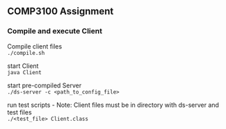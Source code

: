 ## COMP3100 Assignment

### Compile and execute Client

Compile client files  
`./compile.sh`

start Client  
`java Client`

start pre-compiled Server  
`./ds-server -c <path_to_config_file>`

run test scripts - Note: Client files must be in directory with ds-server and test files  
`./<test_file> Client.class`
